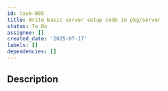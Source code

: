 ```yaml
---
id: task-005
title: Write basic server setup code in pkg/server
status: To Do
assignee: []
created_date: '2025-07-17'
labels: []
dependencies: []
---
```


## Description
